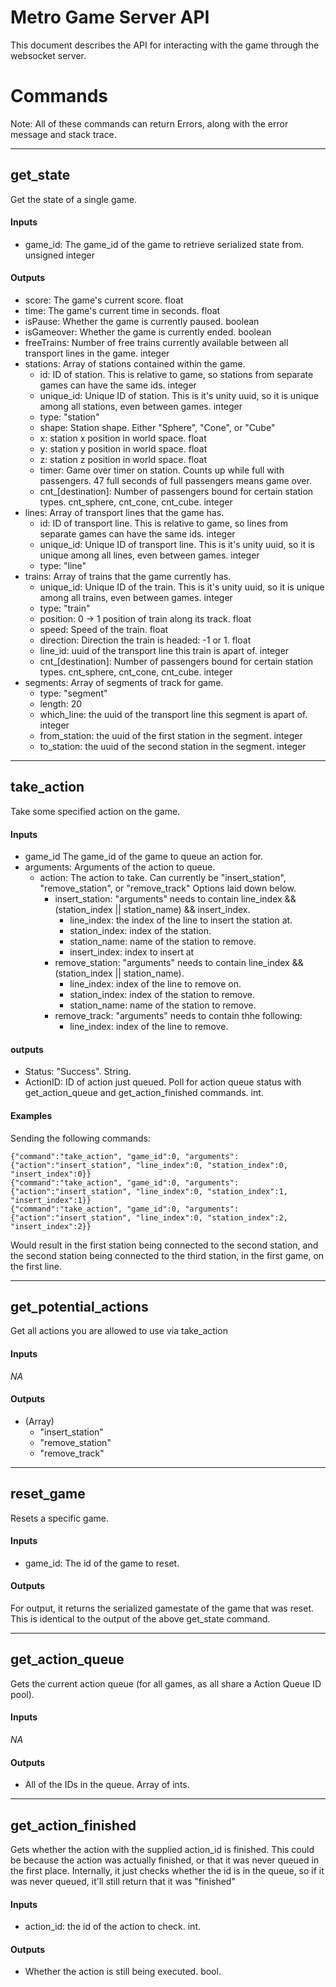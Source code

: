 # Metro Game Server API

This document describes the API for interacting with the game through the websocket server.


# Commands

Note: All of these commands can return Errors, along with the error message and stack trace.


---

## get_state

Get the state of a single game.

#### Inputs

- game_id: The game_id of the game to retrieve serialized state from. unsigned integer

#### Outputs
- score: The game's current score. float
- time: The game's current time in seconds. float
- isPause: Whether the game is currently paused. boolean
- isGameover: Whether the game is currently ended. boolean
- freeTrains: Number of free trains currently available between all transport lines in the game. integer
- stations: Array of stations contained within the game.
  - id: ID of station. This is relative to game, so stations from separate games can have the same ids. integer
  - unique_id: Unique ID of station. This is it's unity uuid, so it is unique among all stations, even between games. integer
  - type: "station"
  - shape: Station shape. Either "Sphere", "Cone", or "Cube"
  - x: station x position in world space. float
  - y: station y position in world space. float
  - z: station z position in world space. float
  - timer: Game over timer on station. Counts up while full with passengers. 47 full seconds of full passengers means game over.
  - cnt_[destination]: Number of passengers bound for certain station types. cnt_sphere, cnt_cone, cnt_cube. integer
- lines: Array of transport lines that the game has.
  - id: ID of transport line. This is relative to game, so lines from separate games can have the same ids. integer
  - unique_id: Unique ID of transport line. This is it's unity uuid, so it is unique among all lines, even between games. integer
  - type: "line"
- trains: Array of trains that the game currently has.
  - unique_id: Unique ID of the train. This is it's unity uuid, so it is unique among all trains, even between games. integer
  - type: "train"
  - position: 0 -> 1 position of train along its track. float
  - speed: Speed of the train. float
  - direction: Direction the train is headed: -1 or 1. float
  - line_id: uuid of the transport line this train is apart of. integer
  - cnt_[destination]: Number of passengers bound for certain station types. cnt_sphere, cnt_cone, cnt_cube. integer
- segments: Array of segments of track for game.
  - type: "segment"
  - length: 20
  - which_line: the uuid of the transport line this segment is apart of. integer
  - from_station: the uuid of the first station in the segment. integer
  - to_station: the uuid of the second station in the segment. integer


---

## take_action

Take some specified action on the game.

#### Inputs

- game_id The game_id of the game to queue an action for.
- arguments: Arguments of the action to queue.
  - action: The action to take. Can currently be "insert_station", "remove_station", or "remove_track" Options laid down below.
    - insert_station: "arguments" needs to contain line_index && (station_index || station_name) && insert_index.
	  - line_index: the index of the line to insert the station at.
	  - station_index: index of the station.
	  - station_name: name of the station to remove.
	  - insert_index: index to insert at
	- remove_station: "arguments" needs to contain line_index && (station_index || station_name).
	  - line_index: index of the line to remove on.
	  - station_index: index of the station to remove.
	  - station_name: name of the station to remove.
	- remove_track: "arguments" needs to contain thhe following:
	  - line_index: index of the line to remove.
	

#### outputs

- Status: "Success". String.
- ActionID: ID of action just queued. Poll for action queue status with get_action_queue and get_action_finished commands. int.


#### Examples

Sending the following commands:
```
{"command":"take_action", "game_id":0, "arguments":{"action":"insert_station", "line_index":0, "station_index":0, "insert_index":0}}
{"command":"take_action", "game_id":0, "arguments":{"action":"insert_station", "line_index":0, "station_index":1, "insert_index":1}}
{"command":"take_action", "game_id":0, "arguments":{"action":"insert_station", "line_index":0, "station_index":2, "insert_index":2}}
```
Would result in the first station being connected to the second station, and the second station being connected to the third station, in the first game, on the first line.

---

## get_potential_actions

Get all actions you are allowed to use via take_action

#### Inputs

*NA*

#### Outputs

- (Array)
  - "insert_station"
  - "remove_station"
  - "remove_track"


---

## reset_game

Resets a specific game.

#### Inputs

- game_id: The id of the game to reset.

#### Outputs

For output, it returns the serialized gamestate of the game that was reset. This is identical to the output of the above get_state command.

---

## get_action_queue

Gets the current action queue (for all games, as all share a Action Queue ID pool).

#### Inputs

*NA*

#### Outputs

- All of the IDs in the queue. Array of ints.

---

## get_action_finished

Gets whether the action with the supplied action_id is finished. This could be because the action was actually finished, or that it was never queued in the first place. Internally, it just checks whether the id is in the queue, so if it was never queued, it'll still return that it was "finished"

#### Inputs

- action_id: the id of the action to check. int.

#### Outputs

- Whether the action is still being executed. bool.